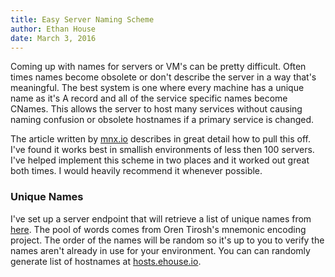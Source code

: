 ```yaml
---
title: Easy Server Naming Scheme
author: Ethan House
date: March 3, 2016
---
```


Coming up with names for servers or VM's can be pretty difficult. Often times
names become obsolete or don't describe the server in a way that's meaningful.
The best system is one where every machine has a unique name as it's A record
and all of the service specific names become CNames. This allows the server to
host many services without causing naming confusion or obsolete hostnames if a
primary service is changed.

The article written by
[mnx.io](http://mnx.io/blog/a-proper-server-naming-scheme/) describes in great
detail how to pull this off. I've found it works best in smallish environments
of less then 100 servers. I've helped implement this scheme in two places and it
worked out great both times. I would heavily recommend it whenever possible.

### Unique Names

I've set up a server endpoint that will retrieve a list of unique names from
[here](https://web.archive.org/web/20090918202746/http://tothink.com/mnemonic/wordlist.html).
The pool of words comes from Oren Tirosh's mnemonic encoding project. The order
of the names will be random so it's up to you to verify the names aren't already
in use for your environment. You can can randomly generate list of hostnames at
[hosts.ehouse.io](https://hosts.ehouse.io).
